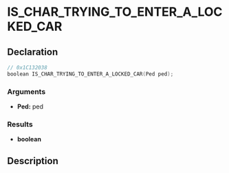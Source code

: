 # IS_CHAR_TRYING_TO_ENTER_A_LOCKED_CAR

## Declaration
```cpp
// 0x1C132038
boolean IS_CHAR_TRYING_TO_ENTER_A_LOCKED_CAR(Ped ped);
```

### Arguments
- **Ped:** ped

### Results
- **boolean**

## Description
